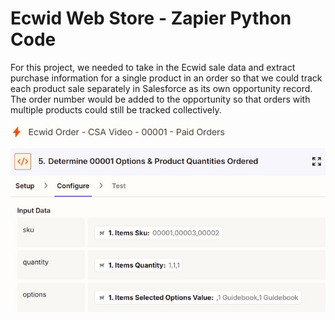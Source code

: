 # Ecwid Web Store - Zapier Python Code

For this project, we needed to take in the Ecwid sale data and extract purchase information for a single product in an order so that we could track each product sale separately in Salesforce as its own opportunity record. The order number would be added to the opportunity so that orders with multiple products could still be tracked collectively.

![alt text](./assets/01-Ecwid-CSAVideo-ZapListing.jpg "Zap web listing")

![alt text](./assets/02-Product01-DeterminOptions.jpg "Zap web listing")